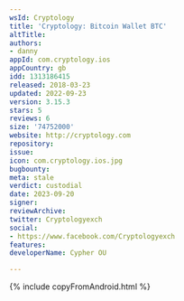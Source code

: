 ```yaml
---
wsId: Cryptology
title: 'Cryptology: Bitcoin Wallet BTC'
altTitle: 
authors:
- danny
appId: com.cryptology.ios
appCountry: gb
idd: 1313186415
released: 2018-03-23
updated: 2022-09-23
version: 3.15.3
stars: 5
reviews: 6
size: '74752000'
website: http://cryptology.com
repository: 
issue: 
icon: com.cryptology.ios.jpg
bugbounty: 
meta: stale
verdict: custodial
date: 2023-09-20
signer: 
reviewArchive: 
twitter: Cryptologyexch
social:
- https://www.facebook.com/Cryptologyexch
features: 
developerName: Cypher OU

---
```


{% include copyFromAndroid.html %}
